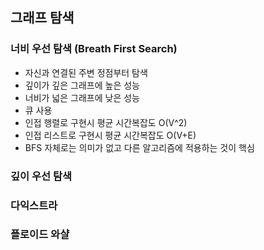## 그래프 탐색

### 너비 우선 탐색 (Breath First Search)

- 자신과 연결된 주변 정점부터 탐색
- 깊이가 깊은 그래프에 높은 성능
- 너비가 넓은 그래프에 낮은 성능
- 큐 사용
- 인접 행렬로 구현시 평균 시간복잡도 O(V^2)
- 인접 리스트로 구현시 평균 시간복잡도 O(V+E)
- BFS 자체로는 의미가 없고 다른 알고리즘에 적용하는 것이 핵심

### 깊이 우선 탐색

### 다익스트라

### 플로이드 와샬
